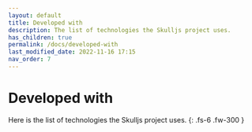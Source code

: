```yaml
---
layout: default
title: Developed with
description: The list of technologies the Skulljs project uses.
has_children: true
permalink: /docs/developed-with
last_modified_date: 2022-11-16 17:15
nav_order: 7
---
```


# Developed with

Here is the list of technologies the Skulljs project uses.
{: .fs-6 .fw-300 }
